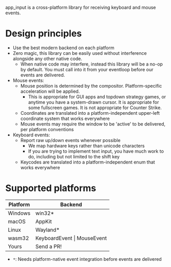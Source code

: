 app_input is a cross-platform library for receiving keyboard and mouse events.

# Design principles

* Use the best modern backend on each platform
* Zero magic, this library can be easily used without interference alongside any other native code.
    * When native code may interfere, instead this library will be a no-op by default.  You must
      call into it from your eventloop before our events are delivered.
* Mouse events:
    * Mouse position is determined by the compositor.  Platform-specific acceleration will be applied.
        * This is appropriate for GUI apps and topdown strategy games, or anytime you have a system-drawn cursor.
          It is appropriate for some fullscreen games. It is not appropriate for Counter Strike.
    * Coordinates are translated into a platform-independent upper-left coordinate system that works everywhere
    * Mouse events may require the window to be 'active' to be delivered, per platform conventions
* Keyboard events:
    * Report raw up/down events whenever possible
        * We map hardware keys rather than unicode characters
        * If you are trying to implement text input, you have much work to do, including but not limited to the shift key
    * Keycodes are translated into a platform-independent enum that works everywhere


# Supported platforms
| Platform | Backend                  |
|----------|--------------------------|
| Windows  | win32*                   |
| macOS    | AppKit                   |
| Linux    | Wayland*                 |
| wasm32   | KeyboardEvent \| MouseEvent  |
| Yours    | Send a PR!               |


* `*`: Needs platform-native event integration before events are delivered